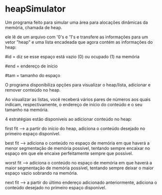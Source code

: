 # heapSimulator

Um programa feito para simular uma área para alocações dinâmicas da memória, chamada de heap.

ele lê de um arquivo com '0's e '1's e transfere as informações para um vetor "heap" e uma lista encadeada que agora contém as informações do heap:

#id = diz se esse espaço está vazio (0) ou ocupado (1) na memória

#end = endereço de início

#tam = tamanho do espaço

O programa disponibiliza opções para visualizar o heap/lista, adicionar e remover conteúdo no heap.

Ao visualizar as listas, você receberá vários pares de números aos quais indicam, respectivamente, o endereço de início do conteúdo e o seu tamanho na memória.

4 estratégias estão disponíveis ao adicionar conteúdo no heap:

first fit --> a partir do início do heap, adiciona o conteúdo desejado no primeiro espaço disponível.

best fit --> adiciona o conteúdo no espaço de memória em que haverá a menor segmentação de memória possível, tentando sempre encaixar no espaço em que ele encaixe perfeitamente sempre que possível.

worst fit --> adiciona o conteúdo no espaço de memória em que haverá a maior segmentação de memória possível, tentando sempre deixar o maior espaço vazio sobrando na memória.

next fit --> a partir do último endereço adicionado anteriormente, adiciona o conteúdo desejado no primeiro espaço disponível.
